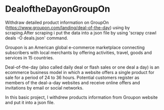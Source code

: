 # DealoftheDayonGroupOn
 Withdraw detailed product  information on GroupOn (https://www.groupon.com/landing/deal-of-the-day) using by scraping.After scraping i put the data into  a json file by using 'scrapy crawl deals -O deals.json' command.
 
 Groupon is an American global e-commerce marketplace connecting subscribers with local merchants by offering activities, travel, goods and services in 15 countries.
 
 Deal-of-the-day (also called daily deal or flash sales or one deal a day) is an ecommerce business model in which a website offers a single product for sale for a period of 24 to 36 hours. Potential customers register as members of the deal-a-day websites and receive online offers and invitations by email or social networks.
 
In this basic project, I withdrew products information from Groupon website and put it into a json file.
